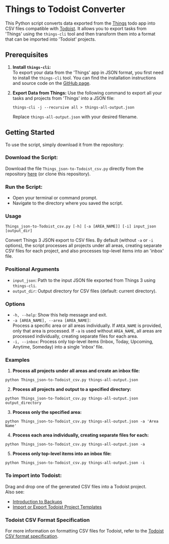 # Things to Todoist Converter

This Python script converts data exported from the [Things](https://culturedcode.com/things/) todo app into CSV files compatible with [Todoist](https://todoist.com). It allows you to export tasks from 'Things' using the `things-cli` tool and then transform them into a format that can be imported into 'Todoist' projects.

## Prerequisites

1. **Install `things-cli`:**  
   To export your data from the 'Things' app in JSON format, you first need to install the `things-cli` tool. You can find the installation instructions and source code on the [GitHub page](https://github.com/thingsapi/things-cli).

2. **Export Data from Things:**
   Use the following command to export all your tasks and projects from 'Things' into a JSON file:

   ```shell
   things-cli -j --recursive all > things-all-output.json
   ```

   Replace `things-all-output.json` with your desired filename.

## Getting Started

To use the script, simply download it from the repository:

### **Download the Script:**  
   Download the file `Things_json-to-Todoist_csv.py` directly from the repository [here](https://github.com/hschot/Things_json-to-Todoist_csv/blob/main/Things_json-to-Todoist_csv.py) (or clone this repository).

### **Run the Script:**
   - Open your terminal or command prompt.
   - Navigate to the directory where you saved the script.

### Usage

```
Things_json-to-Todoist_csv.py [-h] [-a [AREA_NAME]] [-i] input_json [output_dir]
```

Convert Things 3 JSON export to CSV files. By default (without `-a` or `-i` options), the script processes all projects under all areas, creating separate CSV files for each project, and also processes top-level items into an 'inbox' file.

### Positional Arguments

- `input_json`: Path to the input JSON file exported from Things 3 using `things-cli`.
- `output_dir`: Output directory for CSV files (default: current directory).

### Options

- `-h, --help`: Show this help message and exit.
- `-a [AREA_NAME], --area [AREA_NAME]`:  
  Process a specific area or all areas individually. If `AREA_NAME` is provided, only that area is processed. If `-a` is used without `AREA_NAME`, all areas are processed individually, creating separate files for each area.
- `-i, --inbox`: Process only top-level items (Inbox, Today, Upcoming, Anytime, Someday) into a single 'inbox' file.

### Examples

1. **Process all projects under all areas and create an inbox file:**
```shell
python Things_json-to-Todoist_csv.py things-all-output.json
```

2. **Process all projects and output to a specified directory:**
```shell
python Things_json-to-Todoist_csv.py things-all-output.json output_directory
```

3. **Process only the specified area:**
```shell
python Things_json-to-Todoist_csv.py things-all-output.json -a 'Area Name'
```

4. **Process each area individually, creating separate files for each:**
```shell
python Things_json-to-Todoist_csv.py things-all-output.json -a
```

5. **Process only top-level items into an inbox file:**
```shell
python Things_json-to-Todoist_csv.py things-all-output.json -i
```

### To import into Todoist:

Drag and drop one of the generated CSV files into a Todoist project.  
Also see: 
- [Introduction to Backups](https://todoist.com/help/articles/introduction-to-backups)
- [Import or Export Todoist Project Templates](https://todoist.com/help/articles/import-or-export-todoist-project-templates)


### Todoist CSV Format Specification

For more information on formatting CSV files for Todoist, refer to the [Todoist CSV format specification](https://todoist.com/help/articles/format-a-csv-file-to-import-into-todoist).

